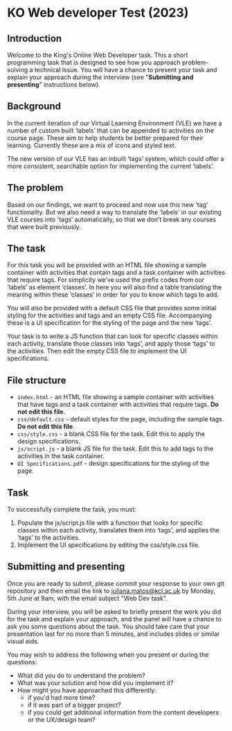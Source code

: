 # KO Web developer Test (2023) 

## Introduction 

Welcome to the King's Online Web Developer task. This a short programming task that is designed to see how you approach problem-solving a technical issue. You will have a chance to present your task and explain your approach during the interview (see "**Submitting and presenting**" instructions below). 


## Background 

In the current iteration of our Virtual Learning Environment (VLE) we have a number of custom built ‘labels’ that can be appended to activities on the course page. These aim to help students be better prepared for their learning. Currently these are a mix of icons and styled text.  

The new version of our VLE has an inbuilt ‘tags’ system, which could offer a more consistent, searchable option for implementing the current ‘labels’.  


## The problem 

Based on our findings, we want to proceed and now use this new ‘tag’ functionality. But we also need a way to translate the ‘labels’ in our existing VLE courses into 'tags’ automatically, so that we don’t break any courses that were built previously.  


## The task 

For this task you will be provided with an HTML file showing a sample container with activities that contain tags and a task container with activities that require tags. For simplicity we’ve used the prefix codes from our ‘labels’ as element ‘classes’. In here you will also find a table translating the meaning within these ‘classes’ in order for you to know which tags to add. 

You will also be provided with a default CSS file that provides some initial styling for the activities and tags and an empty CSS file. Accompanying these is a UI specification for the styling of the page and the new ‘tags’. 

Your task is to write a JS function that can look for specific classes within each activity, translate those classes into ‘tags’, and apply those ‘tags’ to the activities. Then edit the empty CSS file to implement the UI specifications. 


## File structure 

- `index.html` - an HTML file showing a sample container with activities that have tags and a task container with activities that require tags. **Do not edit this file**.  
- `css/default.css` - default styles for the page, including the sample tags. **Do not edit this file**.  
- `css/style.css` - a blank CSS file for the task. Edit this to apply the design specifications. 
- `js/script.js` - a blank JS file for the task. Edit this to add tags to the activities in the task container. 
- `UI Specifications.pdf` - design specifications for the styling of the page.  


## Task

To successfully complete the task, you must:
1. Populate the js/script.js file with a function that looks for specific classes within each activity, translates them into ‘tags’, and applies the ‘tags’ to the activities. 
2. Implement the UI specifications by editing the css/style.css file. 

 
## Submitting and presenting 

Once you are ready to submit, please commit your response to your own git repository and then email the link to juliana.matos@kcl.ac.uk by Monday, 5th June at 9am, with the email subject "Web Dev task". 

During your interview, you will be asked to briefly present the work you did for the task and explain your approach, and the panel will have a chance to ask you some questions about the task. You should take care that your presentation last for no more than 5 minutes, and includes slides or similar visual aids. 

You may wish to address the following when you present or during the questions: 
- What did you do to understand the problem? 
- What was your solution and how did you implement it? 
- How might you have approached this differently: 
  - if you'd had more time?
  - if it was part of a bigger project?  
  - if you could get additional information from the content developers or the UX/design team? 
